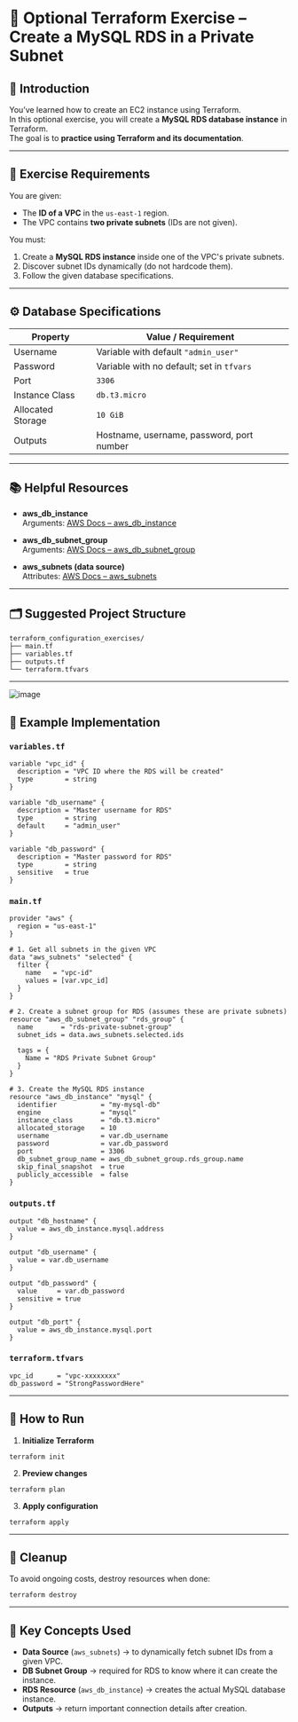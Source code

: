# 📘 Optional Terraform Exercise – Create a MySQL RDS in a Private Subnet

## 📝 Introduction
You’ve learned how to create an EC2 instance using Terraform.  
In this optional exercise, you will create a **MySQL RDS database instance** in Terraform.  
The goal is to **practice using Terraform and its documentation**.

---

## 🎯 Exercise Requirements

You are given:
- The **ID of a VPC** in the `us-east-1` region.
- The VPC contains **two private subnets** (IDs are not given).

You must:
1. Create a **MySQL RDS instance** inside one of the VPC's private subnets.
2. Discover subnet IDs dynamically (do not hardcode them).
3. Follow the given database specifications.

---

## ⚙️ Database Specifications

| Property                  | Value / Requirement                         |
|---------------------------|---------------------------------------------|
| Username                  | Variable with default `"admin_user"`        |
| Password                  | Variable with no default; set in `tfvars`   |
| Port                      | `3306`                                      |
| Instance Class            | `db.t3.micro`                               |
| Allocated Storage         | `10 GiB`                                    |
| Outputs                   | Hostname, username, password, port number   |

---

## 📚 Helpful Resources

- **aws_db_instance**  
  Arguments: [AWS Docs – aws_db_instance](https://registry.terraform.io/providers/hashicorp/aws/latest/docs/resources/db_instance)  

- **aws_db_subnet_group**  
  Arguments: [AWS Docs – aws_db_subnet_group](https://registry.terraform.io/providers/hashicorp/aws/latest/docs/resources/db_subnet_group)  

- **aws_subnets (data source)**  
  Attributes: [AWS Docs – aws_subnets](https://registry.terraform.io/providers/hashicorp/aws/latest/docs/data-sources/subnets)  

---

## 🗂️ Suggested Project Structure
```
terraform_configuration_exercises/
├── main.tf
├── variables.tf
├── outputs.tf
└── terraform.tfvars
```

---
![image](../)

## 📄 Example Implementation

### `variables.tf`
```
variable "vpc_id" {
  description = "VPC ID where the RDS will be created"
  type        = string
}

variable "db_username" {
  description = "Master username for RDS"
  type        = string
  default     = "admin_user"
}

variable "db_password" {
  description = "Master password for RDS"
  type        = string
  sensitive   = true
}
```

### `main.tf`
```
provider "aws" {
  region = "us-east-1"
}

# 1. Get all subnets in the given VPC
data "aws_subnets" "selected" {
  filter {
    name   = "vpc-id"
    values = [var.vpc_id]
  }
}

# 2. Create a subnet group for RDS (assumes these are private subnets)
resource "aws_db_subnet_group" "rds_group" {
  name       = "rds-private-subnet-group"
  subnet_ids = data.aws_subnets.selected.ids

  tags = {
    Name = "RDS Private Subnet Group"
  }
}

# 3. Create the MySQL RDS instance
resource "aws_db_instance" "mysql" {
  identifier           = "my-mysql-db"
  engine               = "mysql"
  instance_class       = "db.t3.micro"
  allocated_storage    = 10
  username             = var.db_username
  password             = var.db_password
  port                 = 3306
  db_subnet_group_name = aws_db_subnet_group.rds_group.name
  skip_final_snapshot  = true
  publicly_accessible  = false
}
```

### `outputs.tf`
```
output "db_hostname" {
  value = aws_db_instance.mysql.address
}

output "db_username" {
  value = var.db_username
}

output "db_password" {
  value     = var.db_password
  sensitive = true
}

output "db_port" {
  value = aws_db_instance.mysql.port
}
```

### `terraform.tfvars`
```
vpc_id      = "vpc-xxxxxxxx"
db_password = "StrongPasswordHere"
```

---

## 🚀 How to Run

1. **Initialize Terraform**
```
terraform init
```

2. **Preview changes**
```
terraform plan
```

3. **Apply configuration**
```
terraform apply
```

---

## 🧹 Cleanup
To avoid ongoing costs, destroy resources when done:
```
terraform destroy
```

---

## 🧠 Key Concepts Used

- **Data Source** (`aws_subnets`) → to dynamically fetch subnet IDs from a given VPC.
- **DB Subnet Group** → required for RDS to know where it can create the instance.
- **RDS Resource** (`aws_db_instance`) → creates the actual MySQL database instance.
- **Outputs** → return important connection details after creation.
